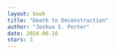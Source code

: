 ```yaml
---
layout: book
title: "Death to Deconstruction"
author: "Joshua S. Porter"
date: 2024-06-10
stars: 3
---
```

